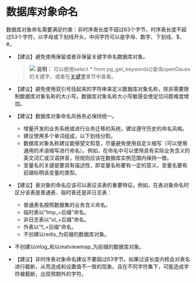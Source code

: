 # 数据库对象命名<a name="ZH-CN_TOPIC_0000001149627969"></a>

数据库对象命名需要满足约束：非时序表长度不超过63个字节，时序表长度不超过53个字符，以字母或下划线开头，中间字符可以是字母、数字、下划线、$、\#。

-   【建议】避免使用保留或者非保留关键字命名数据库对象。

    >![](public_sys-resources/icon-note.png) **说明：** 
    >可以使用select \* from pg\_get\_keywords\(\)查询openGauss的关键字，或者在[关键字](关键字.md)章节中查看。

-   【建议】避免使用双引号括起来的字符串来定义数据库对象名称，除非需要限制数据库对象名称的大小写。数据库对象名称大小写敏感会使定位问题难度增加。
-   【建议】数据库对象命名风格务必保持统一。
    -   增量开发的业务系统或进行业务迁移的系统，建议遵守历史的命名风格。
    -   建议使用多个单词组成，以下划线分割。
    -   数据库对象名称建议能够望文知意，尽量避免使用自定义缩写（可以使用通用的术语缩写进行命名）。例如，在命名中可以使用具有实际业务含义的英文词汇或汉语拼音，但规则应该在数据库实例范围内保持一致。
    -   变量名的关键是要具有描述性，即变量名称要有一定的意义，变量名要有前缀标明该变量的类型。

-   【建议】表对象的命名应该可以表征该表的重要特征。例如，在表对象命名时区分该表是普通表、临时表还是非日志表：
    -   普通表名按照数据集的业务含义命名。
    -   临时表以“tmp\_+后缀”命名。
    -   非日志表以“ul\_+后缀”命名。
    -   外表以“f\_+后缀”命名。
    -   不创建以redis\_为前缀的数据库对象。
-   不创建以mlog\_和以matviewmap\_为前缀的数据库对象。
    
-   【建议】非时序表对象命名建议不要超过63字节。如果过该长度内核会对表名进行截断，从而造成和设置值不一致的现象。且在不同字符集下，可能造成字符被截断，出现预期外的字符。

